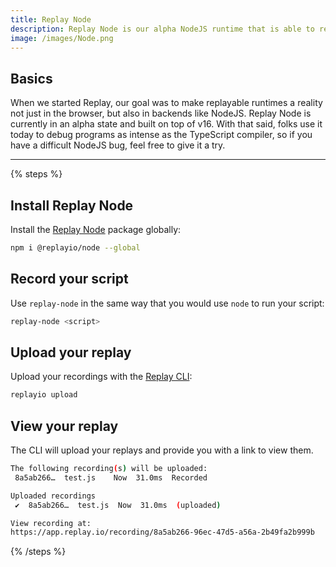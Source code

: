 ```yaml
---
title: Replay Node
description: Replay Node is our alpha NodeJS runtime that is able to record and deterministically replay scripts in the cloud.
image: /images/Node.png
---
```


## Basics

When we started Replay, our goal was to make replayable runtimes a reality not just in the browser, but also in backends like NodeJS.
Replay Node is currently in an alpha state and built on top of v16. With that said, folks use it today to debug programs as intense as the TypeScript compiler, so if you have a difficult NodeJS bug, feel free to give it a try.

---

{% steps %}

## Install Replay Node

Install the [Replay Node](https://www.npmjs.com/package/@replayio/node) package globally:

```sh
npm i @replayio/node --global
```

## Record your script

Use `replay-node` in the same way that you would use `node` to run your script:

```sh
replay-node <script>
```

## Upload your replay

Upload your recordings with the [Replay CLI](/replay-cli/commands):

```sh
replayio upload
```

## View your replay

The CLI will upload your replays and provide you with a link to view them.

```sh
The following recording(s) will be uploaded:
 8a5ab266…  test.js    Now  31.0ms  Recorded

Uploaded recordings
 ✔  8a5ab266…  test.js  Now  31.0ms  (uploaded)

View recording at:
https://app.replay.io/recording/8a5ab266-96ec-47d5-a56a-2b49fa2b999b
```

{% /steps %}
